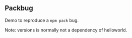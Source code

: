 ## Packbug

Demo to reproduce a `npm pack` bug.

Note: versions is normally not a dependency of helloworld.
